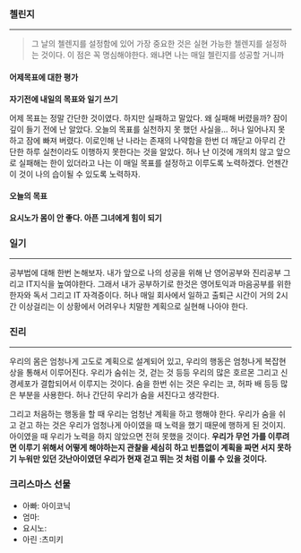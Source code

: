 ### 첼린지
---
>그 날의 첼렌지를 설정함에 있어 가장 중요한 것은 실현 가능한 첼렌지를 설정하는 것이다. 이 점은 꼭 명심해야한다. 왜냐면 나는 매일 첼린지를 성공할 거니까

#### 어제목표에 대한 평가
**자기전에 내일의 목표와 일기 쓰기**

어제 목표는 정말 간단한 것이였다. 하지만 실패하고 말았다. 왜 실패해 버렸을까? 잠이 깊이 들기 전에 난 알았다. 오늘의 목표를 실천하지 못 했던 사실을... 허나 일어나지 못하고 잠에 빠져 버렸다. 이로인해 난 나라는 존재의 나약함을 한번 더 깨닫고 아무리 간단한 하루 실천이라도 이행하지 못한다는 것을 알았다. 허나 난 이것에 개의치 않고 앞으로 실패해는 한이 있더라고 나는 이 매일 목표를 설정하고 이루도록 노력하겠다. 언젠간 이 것이 나의 습이될 수 있도록 노력하자.

#### 오늘의 목표
**요시노가 몸이 안 좋다. 아픈 그녀에게 힘이 되기**



### 일기
---
공부법에 대해 한번 논해보자. 내가 앞으로 나의 성공을 위해 난 영어공부와 진리공부 그리고 IT지식을 높여야한다. 그래서 내가 공부하기로 한것은 영어토익과 마음공부를 위한 한자와 독서 그리고 IT 자격증이다. 허나 매일 회사에서 일하고 출퇴근 시간이 거의 2시간 이상걸리는 이 상황에서 어려우나 치말한 계획으로 실현해 나아야 한다. 

### 진리
---
우리의 몸은 엄청나게 고도로 계획으로 설계되어 있고, 우리의 행동은 엄청나게 복잡현상을 통해서 이루어진다. 우리가 숨쉬는 것, 걷는 것 등등 우리의 많은 호르몬 그리고 신경세포가 결합되어서 이루지는 것이다. 숨을 한번 쉬는 것은 우리는 코, 허파 배 등등 많은 부분을 사용한다. 허나 간단히 우리가 숨을 셔진다고 생각한다. 

그리고 처음하는 행동을 할 때 우리는 엄청난 계획을 하고 행해야 한다. 우리가 숨을 쉬고 걷고 하는 것은 우리가 엄청나게 아이였을 때 노력을 했기 때문에 행하게 된 것이지. 아이였을 때 우리가 노력을 하지 않았으면 전혀 못했을 것이다. **우리가 무언 가를 이루려면 이루기 위해서 어떻게 해야하는지 관찰을 세심히 하고 빈틈없이 계획을 짜면 서지 못하기 누워만 있던 갓난아이였던 우리가 현재 걷고 뛰는 것 처럼 이룰 수 있을 것이다.**

### 크리스마스 선물
* 아빠: 아이코닉
* 엄마:
* 요시노:
* 아린 :츠미키
